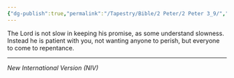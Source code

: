 ```yaml
---
{"dg-publish":true,"permalink":"/Tapestry/Bible/2 Peter/2 Peter 3_9/","title":"2 Peter 3:9","hide":true,"tags":["bible-verse","bible-verse"],"dgHomeLink":true,"dgShowLocalGraph":true,"dgEnableSearch":true}
---
```



The Lord is not slow in keeping his promise, as some understand slowness. Instead he is patient with you, not wanting anyone to perish, but everyone to come to repentance.

---
*New International Version (NIV)*